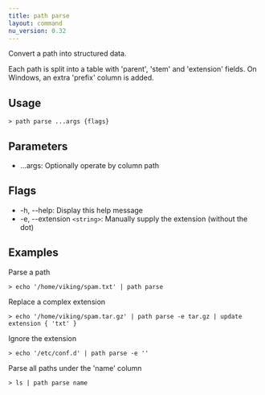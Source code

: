 ```yaml
---
title: path parse
layout: command
nu_version: 0.32
---
```


Convert a path into structured data.

Each path is split into a table with 'parent', 'stem' and 'extension' fields.
On Windows, an extra 'prefix' column is added.

## Usage

```shell
> path parse ...args {flags}
```

## Parameters

- ...args: Optionally operate by column path

## Flags

- -h, --help: Display this help message
- -e, --extension `<string>`: Manually supply the extension (without the dot)

## Examples

Parse a path

```shell
> echo '/home/viking/spam.txt' | path parse
```

Replace a complex extension

```shell
> echo '/home/viking/spam.tar.gz' | path parse -e tar.gz | update extension { 'txt' }
```

Ignore the extension

```shell
> echo '/etc/conf.d' | path parse -e ''
```

Parse all paths under the 'name' column

```shell
> ls | path parse name
```
